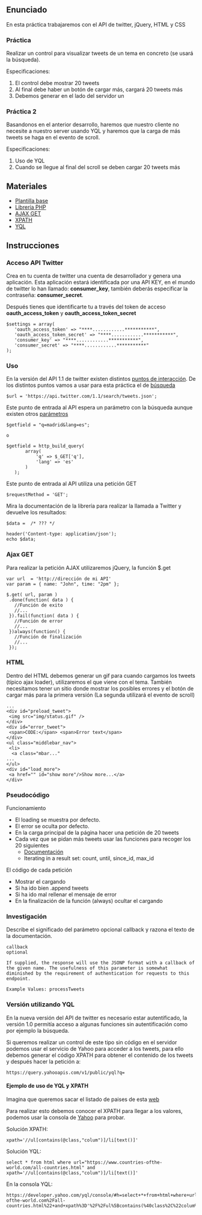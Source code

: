 ## Enunciado
En esta práctica trabajaremos con el API de twitter, jQuery, HTML y CSS


### Práctica 

Realizar un control para visualizar tweets de un tema en concreto (se usará la búsqueda).

Especificaciones:
 1. El control debe mostrar 20 tweets
 2. Al final debe haber un botón de cargar más, cargará 20 tweets más
 3. Debemos generar en el lado del servidor un 


### Práctica 2

Basandonos en el anterior desarrollo, haremos que nuestro cliente no necesite a nuestro server usando YQL y haremos que la carga de más tweets se haga en el evento de scroll.

Especificaciones:
 1. Uso de YQL
 2. Cuando se llegue al final del scroll se deben cargar 20 tweets más


## Materiales

 * [Plantilla base](http://www.justfreetemplates.com/web-templates/view/3378.html)
 * [Librería PHP](https://github.com/J7mbo/twitter-api-php)
 * [AJAX GET](https://api.jquery.com/jquery.get/)
 * [XPATH](http://www.liquid-technologies.com/xpath-tutorial.aspx)
 * [YQL](https://developer.yahoo.com/yql/guide/yql-select-xpath.html)


## Instrucciones

### Acceso API Twitter

Crea en tu cuenta de twitter una cuenta de desarrollador y genera una aplicación. Esta aplicación estará identificada por una API KEY, en el mundo de twitter lo han llamado: **consumer_key**, también deberás especificar la contraseña: **consumer_secret**.

Después tienes que identificarte tu a través del token de acceso **oauth_access_token** y **oauth_access_token_secret**

 ```
$settings = array(
    'oauth_access_token' => "****............***********",
    'oauth_access_token_secret' => "****............***********",
    'consumer_key' => "****............***********",
    'consumer_secret' => "****............***********"
);
 ```


### Uso

En la versión del API 1.1 de twitter existen distintos [puntos de interacción](https://dev.twitter.com/rest/public). De los distintos puntos vamos a usar para esta práctica el de [búsqueda](https://dev.twitter.com/rest/public/search)

 ```
$url = 'https://api.twitter.com/1.1/search/tweets.json';
 ```

Este punto de entrada al API espera un parámetro con la búsqueda aunque existen otros [parámetros](https://dev.twitter.com/rest/reference/get/search/tweets)

 ```
$getfield = "q=madrid&lang=es";

o 

$getfield = http_build_query(
		array(
		    'q' => $_GET['q'],
		    'lang' => 'es'
		)
	);
 ```

Este punto de entrada al API utiliza una petición GET

 ```
$requestMethod = 'GET';
 ```

Mira la documentación de la librería para realizar la llamada a Twitter y devuelve los resultados:

 ```
$data =  /* ??? */

header('Content-type: application/json');
echo $data;
 ```


### Ajax GET

Para realizar la petición AJAX utilizaremos jQuery, la función $.get

 ```
var url  = 'http://dirección de mi API'
var param = { name: "John", time: "2pm" };

$.get( url, param )
  .done(function( data ) {
  	//Función de exito
    //...
  }).fail(function( data ) {
  	//Función de error
    //...
  })always(function() {
    //Función de finalización
    //...
  });
 ```


### HTML

Dentro del HTML debemos generar un gif para cuando cargamos los tweets (típico ajax loader), utilizaremos el que viene con el tema. También necesitamos tener un sitio donde mostrar los posibles errores y el botón de cargar más para la primera versión (La segunda utilizará el evento de scroll)

 ```
...
<div id="preload_tweet">
  <img src="img/status.gif" />
</div>
<div id="error_tweet">
  <span>CODE:</span> <span>Error text</span>
</div>
<ul class="middlebar_nav">
  <li>
   <a class="mbar..."
...
</ul>
<div id="load_more">
  <a href="" id="show more"/>Show more...</a>
</div>
 ```


### Pseudocódigo

Funcionamiento
 * El loading se muestra por defecto.
 * El error se oculta por defecto.
 * En la carga principal de la página hacer una petición de 20 tweets
 * Cada vez que se pidan más tweets usar las funciones para recoger los 20 siguientes
   * [Documentación](https://dev.twitter.com/rest/public/timelines)
   * Iterating in a result set: count, until, since_id, max_id


El código de cada petición
 * Mostrar el cargando
 * Si ha ido bien .append tweets
 * Si ha ido mal rellenar el mensaje de error
 * En la finalización de la función (always) ocultar el cargando

### Investigación

Describe el significado del parámetro opcional callback y razona el texto de la documentación.

 ```
callback
optional

If supplied, the response will use the JSONP format with a callback of the given name. The usefulness of this parameter is somewhat diminished by the requirement of authentication for requests to this endpoint.

Example Values: processTweets
 ```

### Versión utilizando YQL

En la nueva versión del API de twitter es necesario estar autentificado, la versión 1.0 permitía acceso a algunas funciones sin autentificación como por ejemplo la búsqueda.

Si queremos realizar un control de este tipo sin código en el servidor podemos usar el servicio de Yahoo para acceder a los tweets, para ello debemos generar el código XPATH para obtener el contenido de los tweets y después hacer la petición a:

 ```
https://query.yahooapis.com/v1/public/yql?q=
 ```


#### Ejemplo de uso de YQL y XPATH
Imagina que queremos sacar el listado de paises de esta [web](https://www.countries-ofthe-world.com/all-countries.html)

Para realizar esto debemos conocer el XPATH para llegar a los valores, podemos usar la consola de [Yahoo](https://developer.yahoo.com/yql/console/) para probar.

Solución XPATH:
 ```
xpath='//ul[contains(@class,"colum")]/li[text()]'
 ```

Solución YQL:
 ```
select * from html where url="https://www.countries-ofthe-world.com/all-countries.html" and xpath='//ul[contains(@class,"colum")]/li[text()]'
 ```

En la consola YQL:
 ```
https://developer.yahoo.com/yql/console/#h=select+*+from+html+where+url%3D%22https%3A%2F%2Fwww.countries-ofthe-world.com%2Fall-countries.html%22+and+xpath%3D'%2F%2Ful%5Bcontains(%40class%2C%22colum%22)%5D%2Fli%5Btext()%5D'
 ```